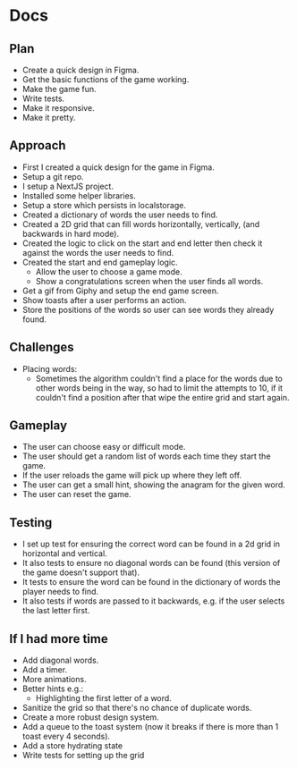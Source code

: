 # Docs

## Plan
- Create a quick design in Figma.
- Get the basic functions of the game working.
- Make the game fun.
- Write tests.
- Make it responsive.
- Make it pretty.

## Approach
- First I created a quick design for the game in Figma.
- Setup a git repo.
- I setup a NextJS project.
- Installed some helper libraries.
- Setup a store which persists in localstorage.
- Created a dictionary of words the user needs to find.
- Created a 2D grid that can fill words horizontally, vertically, (and backwards in hard mode).
- Created the logic to click on the start and end letter then check it against the words the user needs to find.
- Created the start and end gameplay logic.
  - Allow the user to choose a game mode.
  - Show a congratulations screen when the user finds all words.
- Get a gif from Giphy and setup the end game screen.
- Show toasts after a user performs an action.
- Store the positions of the words so user can see words they already found.
  
## Challenges
- Placing words:
  - Sometimes the algorithm couldn't find a place for the words due to other words being in the way, so had to limit the attempts to 10, if it couldn't find a position after that wipe the entire grid and start again.

## Gameplay
- The user can choose easy or difficult mode.
- The user should get a random list of words each time they start the game.
- If the user reloads the game will pick up where they left off.
- The user can get a small hint, showing the anagram for the given word.
- The user can reset the game.

## Testing
- I set up test for ensuring the correct word can be found in a 2d grid in horizontal and vertical.
- It also tests to ensure no diagonal words can be found (this version of the game doesn't support that).
- It tests to ensure the word can be found in the dictionary of words the player needs to find.
- It also tests if words are passed to it backwards, e.g. if the user selects the last letter first.

## If I had more time
- Add diagonal words.
- Add a timer.
- More animations.
- Better hints e.g.:
  - Highlighting the first letter of a word.
- Sanitize the grid so that there's no chance of duplicate words.
- Create a more robust design system.
- Add a queue to the toast system (now it breaks if there is more than 1 toast every 4 seconds).
- Add a store hydrating state
- Write tests for setting up the grid